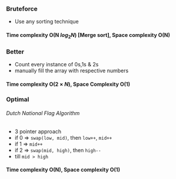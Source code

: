### Bruteforce
* Use any sorting technique

#### Time complexity O(N $log{_2}{N}$) [Merge sort], Space complexity O(N) 
### Better
* Count every instance of 0s,1s & 2s
* manually fill the array with respective numbers

#### Time complexity O($2\times N$), Space Complexity O(1)

### Optimal
###### Dutch National Flag Algorithm
* 3 pointer approach
* if 0 => <code>swap(low, mid)</code>, then <code>low++</code>, <code>mid++</code>
* if 1 => <code>mid++</code>
* if 2 => <code>swap(mid, high)</code>, then <code>high--</code>
* till <code>mid &gt; high</code>

#### Time complexity O(N), Space complexity O(1)

